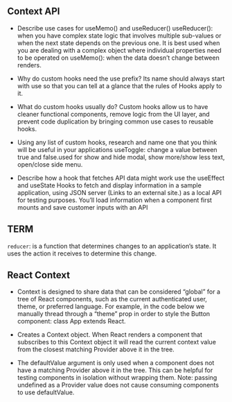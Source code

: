 ## Context API

- Describe use cases for useMemo() and useReducer() 
useReducer(): when you have complex state logic that involves multiple sub-values or when the next state depends on the previous one. It is best used when you are dealing with a complex object where individual properties need to be operated on
 useMemo(): when the data doesn’t change between renders.

- Why do custom hooks need the use prefix?
Its name should always start with use so that you can tell at a glance that the rules of Hooks apply to it.


- What do custom hooks usually do?
Custom hooks allow us to have cleaner functional components, remove logic from the UI layer, and prevent code duplication by bringing common use cases to reusable hooks.


- Using any list of custom hooks, research and name one that you think will be useful in your applications 
useToggle: change a value between true and false.used for show and hide modal, show more/show less text, open/close side menu.

- Describe how a hook that fetches API data might work 
use the useEffect and useState Hooks to fetch and display information in a sample application, using JSON server (Links to an external site.) as a local API for testing purposes. You’ll load information when a component first mounts and save customer inputs with an API

## TERM
`reducer`: is a function that determines changes to an application’s state. It uses the action it receives to determine this change.

## React Context

- Context is designed to share data that can be considered “global” for a tree of React components, such as the current authenticated user, theme, or preferred language. For example, in the code below we manually thread through a “theme” prop in order to style the Button component: class App extends React.
- Creates a Context object. When React renders a component that subscribes to this Context object it will read the current context value from the closest matching Provider above it in the tree.

- The defaultValue argument is only used when a component does not have a matching Provider above it in the tree. This can be helpful for testing components in isolation without wrapping them. Note: passing undefined as a Provider value does not cause consuming components to use defaultValue.